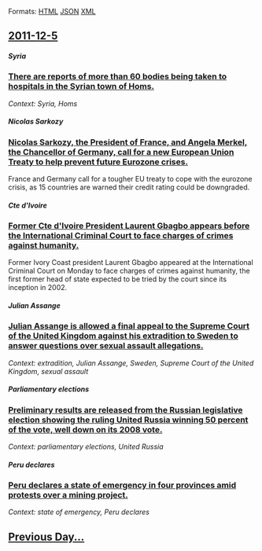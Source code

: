
Formats: [HTML](2011/12/5/index.html)  [JSON](2011/12/5/index.json)  [XML](2011/12/5/index.xml)  

## [2011-12-5](/news/2011/12/5/index.md)

##### Syria
### [There are reports of more than 60 bodies being taken to hospitals in the Syrian town of Homs. ](/news/2011/12/5/there-are-reports-of-more-than-60-bodies-being-taken-to-hospitals-in-the-syrian-town-of-homs.md)
_Context: Syria, Homs_

##### Nicolas Sarkozy
### [Nicolas Sarkozy, the President of France, and Angela Merkel, the Chancellor of Germany, call for a new European Union Treaty to help prevent future Eurozone crises. ](/news/2011/12/5/nicolas-sarkozy-the-president-of-france-and-angela-merkel-the-chancellor-of-germany-call-for-a-new-european-union-treaty-to-help-prevent.md)
France and Germany call for a tougher EU treaty to cope with the eurozone crisis, as 15 countries are warned their credit rating could be downgraded.

##### Cte d'Ivoire
### [Former Cte d'Ivoire President Laurent Gbagbo appears before the International Criminal Court to face charges of crimes against humanity. ](/news/2011/12/5/former-cote-d-ivoire-president-laurent-gbagbo-appears-before-the-international-criminal-court-to-face-charges-of-crimes-against-humanity.md)
Former Ivory Coast president Laurent Gbagbo appeared at the International Criminal Court on Monday to face charges of crimes against humanity, the first former head of state expected to be tried by the court since its inception in 2002.

##### Julian Assange
### [Julian Assange is allowed a final appeal to the Supreme Court of the United Kingdom against his extradition to Sweden to answer questions over sexual assault allegations. ](/news/2011/12/5/julian-assange-is-allowed-a-final-appeal-to-the-supreme-court-of-the-united-kingdom-against-his-extradition-to-sweden-to-answer-questions-ov.md)
_Context: extradition, Julian Assange, Sweden, Supreme Court of the United Kingdom, sexual assault_

##### Parliamentary elections
### [Preliminary results are released from the Russian legislative election showing the ruling United Russia winning 50 percent of the vote, well down on its 2008 vote. ](/news/2011/12/5/preliminary-results-are-released-from-the-russian-legislative-election-showing-the-ruling-united-russia-winning-50-percent-of-the-vote-well.md)
_Context: parliamentary elections, United Russia_

##### Peru declares
### [Peru declares a state of emergency in four provinces amid protests over a mining project. ](/news/2011/12/5/peru-declares-a-state-of-emergency-in-four-provinces-amid-protests-over-a-mining-project.md)
_Context: state of emergency, Peru declares_

## [Previous Day...](/news/2011/12/4/index.md)

